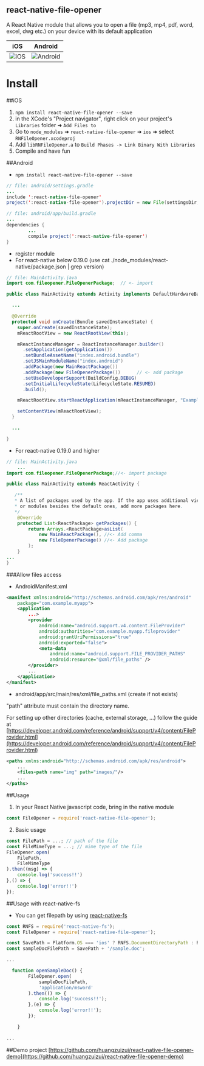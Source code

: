 react-native-file-opener
-
A React Native module that allows you to open a file (mp3, mp4, pdf, word, excel, dwg etc.) on your device with its default application

iOS | Android
------- | ----
<img title="iOS" src="https://github.com/huangzuizui/react-native-file-opener/blob/master/assets/ios_screen.gif"> | <img title="Android" src="https://raw.githubusercontent.com/huangzuizui/react-native-file-opener/master/assets/android_screen.gif">

# Install
##iOS
1. `npm install react-native-file-opener --save`
2. in the XCode's "Project navigator", right click on your project's `Libraries` folder ➜ `Add Files to`
3. Go to `node_modules` ➜ `react-native-file-opener` ➜ `ios` ➜ select `RNFileOpener.xcodeproj`
4. Add `libRNFileOpener.a` to `Build Phases -> Link Binary With Libraries`
5. Compile and have fun

##Android
* `npm install react-native-file-opener --save`
```java
// file: android/settings.gradle
...
include ':react-native-file-opener'
project(':react-native-file-opener').projectDir = new File(settingsDir, '../node_modules/react-native-file-opener/android')
```

```java
// file: android/app/build.gradle
...
dependencies {
		...
		compile project(':react-native-file-opener')
}
```
* register module
* For react-native below 0.19.0 (use cat ./node_modules/react-native/package.json | grep version)
```java
// file: MainActivity.java
import com.fileopener.FileOpenerPackage;  // <- import

public class MainActivity extends Activity implements DefaultHardwareBackBtnHandler {

  ...

  @Override
  protected void onCreate(Bundle savedInstanceState) {
    super.onCreate(savedInstanceState);
    mReactRootView = new ReactRootView(this);

    mReactInstanceManager = ReactInstanceManager.builder()
      .setApplication(getApplication())
      .setBundleAssetName("index.android.bundle")
      .setJSMainModuleName("index.android")
      .addPackage(new MainReactPackage())
      .addPackage(new FileOpenerPackage())      // <- add package
      .setUseDeveloperSupport(BuildConfig.DEBUG)
      .setInitialLifecycleState(LifecycleState.RESUMED)
      .build();

    mReactRootView.startReactApplication(mReactInstanceManager, "ExampleRN", null);

    setContentView(mReactRootView);
  }

  ...

}
```
* For react-native 0.19.0 and higher
```java
// file: MainActivity.java
	...
import com.fileopener.FileOpenerPackage;//<- import package

public class MainActivity extends ReactActivity {

   /**
   * A list of packages used by the app. If the app uses additional views
   * or modules besides the default ones, add more packages here.
   */
    @Override
    protected List<ReactPackage> getPackages() {
        return Arrays.<ReactPackage>asList(
            new MainReactPackage(), //<- Add comma
            new FileOpenerPackage() //<- Add package
        );
    }
...
}
```
###Allow files access
* AndroidManifest.xml
```xml
<manifest xmlns:android="http://schemas.android.com/apk/res/android"
    package="com.example.myapp">
    <application
        ...>
        <provider
            android:name="android.support.v4.content.FileProvider"
            android:authorities="com.example.myapp.fileprovider"
            android:grantUriPermissions="true"
            android:exported="false">
            <meta-data
                android:name="android.support.FILE_PROVIDER_PATHS"
                android:resource="@xml/file_paths" />
        </provider>
        ...
    </application>
</manifest>
```
* android/app/src/main/res/xml/file_paths.xml (create if not exists)

"path" attribute must contain the directory name.

For setting up other directories (cache, external storage, ...) follow the guide at 
[https://developer.android.com/reference/android/support/v4/content/FileProvider.html](https://developer.android.com/reference/android/support/v4/content/FileProvider.html) 
```xml
<paths xmlns:android="http://schemas.android.com/apk/res/android">
    ...
    <files-path name="img" path="images/"/>
    ...
</paths>
```


##Usage
1. In your React Native javascript code, bring in the native module
```javascript
const FileOpener = require('react-native-file-opener');
```
2. Basic usage
```javascript
const FilePath = ...; // path of the file
const FileMimeType = ...; // mime type of the file
FileOpener.open(
    FilePath,
    FileMimeType
).then((msg) => {
    console.log('success!!')
},() => {
    console.log('error!!')
});
```
##Usage with react-native-fs
* You can get filepath by using [react-native-fs](https://github.com/johanneslumpe/react-native-fs)

```javascript
const RNFS = require('react-native-fs');
const FileOpener = require('react-native-file-opener');

const SavePath = Platform.OS === 'ios' ? RNFS.DocumentDirectoryPath : RNFS.ExternalDirectoryPath;
const sampleDocFilePath = SavePath + '/sample.doc';

...

  function openSampleDoc() {
        FileOpener.open(
            sampleDocFilePath,
            'application/msword'
        ).then(() => {
            console.log('success!!');
        },(e) => {
            console.log('error!!');
        });

    }
    
...
```
##Demo project
[https://github.com/huangzuizui/react-native-file-opener-demo](https://github.com/huangzuizui/react-native-file-opener-demo)
